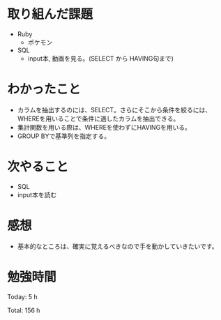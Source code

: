 # 取り組んだ課題

* Ruby
  * ポケモン
* SQL
  * input本, 動画を見る。(SELECT から HAVING句まで)
# わかったこと
* カラムを抽出するのには、SELECT。さらにそこから条件を絞るには、WHEREを用いることで条件に適したカラムを抽出できる。
* 集計関数を用いる際は、WHEREを使わずにHAVINGを用いる。
* GROUP BYで基準列を指定する。


# 次やること

* SQL 
 * input本を読む

# 感想

* 基本的なところは、確実に覚えるべきなので手を動かしていきたいです。

# 勉強時間

Today: 5 h

Total: 156 h
